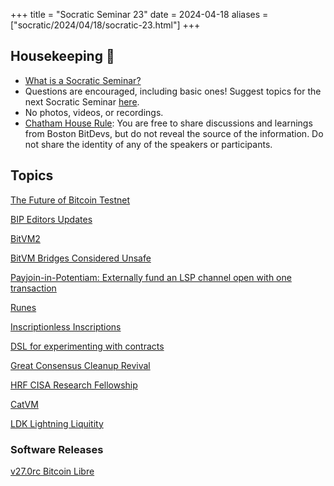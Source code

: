 +++
title = "Socratic Seminar 23"
date = 2024-04-18
aliases = ["socratic/2024/04/18/socratic-23.html"]
+++

## Housekeeping 🧹

- [What is a Socratic Seminar?](https://bitdevs.org/about#socratic-seminars)
- Questions are encouraged, including basic ones! Suggest topics for the next Socratic Seminar [here](https://github.com/arminsabouri/bostonbitdevs/issues/new).
- No photos, videos, or recordings.
- [Chatham House Rule](https://www.chathamhouse.org/about-us/chatham-house-rule): You are free to share discussions and learnings from Boston BitDevs, but do not reveal the source of the information. Do not share the identity of any of the speakers or participants.

## Topics

[The Future of Bitcoin Testnet](https://groups.google.com/g/bitcoindev/c/9bL00vRj7OU)

[BIP Editors Updates](https://groups.google.com/g/bitcoindev/c/cuMZ77KEQAA)

[BitVM2](https://bitvm.org/bitvm2)

[BitVM Bridges Considered Unsafe](https://medium.com/@twhittle/bitvm-bridges-considered-unsafe-9e1ce75c8176)

[Payjoin-in-Potentiam: Externally fund an LSP channel open with one transaction](https://delvingbitcoin.org/t/payjoin-in-potentiam-externally-fund-an-lsp-channel-open-with-one-transaction/749/5)

[Runes](https://docs.ordinals.com/runes.html)

[Inscriptionless Inscriptions](https://delvingbitcoin.org/t/inscriptionless-inscriptions/785)

[DSL for experimenting with contracts](https://delvingbitcoin.org/t/dsl-for-experimenting-with-contracts/748/1)

[Great Consensus Cleanup Revival](https://delvingbitcoin.org/t/great-consensus-cleanup-revival/710)

[HRF CISA Research Fellowship](https://hrf.org/hrfcisaresearchfellowship)

[CatVM](https://catvm.org/catvm.pdf)

[LDK Lightning Liquitity](https://lightningdevkit.org/blog/unleashing-liquidity-on-the-lightning-network-with-lightning-liquidity/)

### Software Releases

[v27.0rc Bitcoin Libre](https://github.com/petertodd/bitcoin/tree/libre-relay-v27.0rc1)
